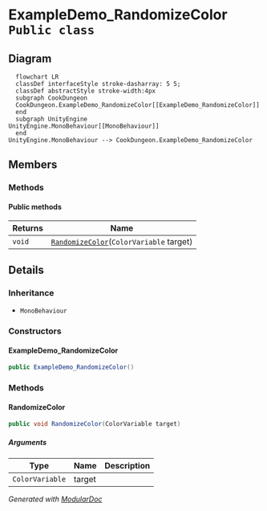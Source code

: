 # ExampleDemo_RandomizeColor `Public class`

## Diagram
```mermaid
  flowchart LR
  classDef interfaceStyle stroke-dasharray: 5 5;
  classDef abstractStyle stroke-width:4px
  subgraph CookDungeon
  CookDungeon.ExampleDemo_RandomizeColor[[ExampleDemo_RandomizeColor]]
  end
  subgraph UnityEngine
UnityEngine.MonoBehaviour[[MonoBehaviour]]
  end
UnityEngine.MonoBehaviour --> CookDungeon.ExampleDemo_RandomizeColor
```

## Members
### Methods
#### Public  methods
| Returns | Name |
| --- | --- |
| `void` | [`RandomizeColor`](#randomizecolor)(`ColorVariable` target) |

## Details
### Inheritance
 - `MonoBehaviour`

### Constructors
#### ExampleDemo_RandomizeColor
```csharp
public ExampleDemo_RandomizeColor()
```

### Methods
#### RandomizeColor
```csharp
public void RandomizeColor(ColorVariable target)
```
##### Arguments
| Type | Name | Description |
| --- | --- | --- |
| `ColorVariable` | target |   |

*Generated with* [*ModularDoc*](https://github.com/hailstorm75/ModularDoc)
